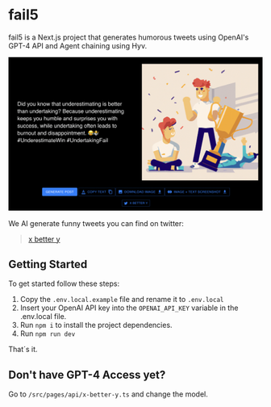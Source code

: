 # fail5

fail5 is a Next.js project that generates humorous tweets using OpenAI's GPT-4 API and Agent chaining using Hyv.

![x-better-y ui](/public/x-better-y-ui.png)

We AI generate funny tweets you can find on twitter:

> [x better y](https://twitter.com/XbetterY)

## Getting Started

To get started follow these steps:

1. Copy the `.env.local.example` file and rename it to `.env.local`
2. Insert your OpenAI API key into the `OPENAI_API_KEY` variable in the .env.local file.
3. Run `npm i` to install the project dependencies.
4. Run `npm run dev`

That´s it.

## Don't have GPT-4 Access yet?

Go to `/src/pages/api/x-better-y.ts` and change the model.
